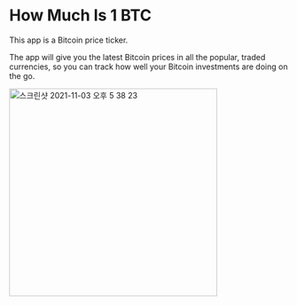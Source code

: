# How Much Is 1 BTC


This app is a Bitcoin price ticker.

The app will give you the latest Bitcoin prices in all the popular, traded currencies, so you can track how well your Bitcoin investments are doing on the go.

<img width="375" alt="스크린샷 2021-11-03 오후 5 38 23" src="https://user-images.githubusercontent.com/69520548/143229572-67bf5d8c-68c4-4643-9a3c-e1e36a33f969.png">
